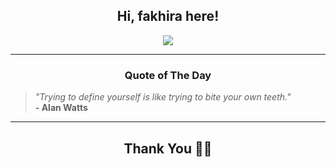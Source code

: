 <h2 align="center"> Hi, fakhira here!</h2>

<p align="center">
<a href="https://github.com/fakhiralkda" alt="github streak"><img src="https://dvst-streak.herokuapp.com/?user=fakhiralkda&theme=tokyonight&fire=DD472C"></a>
</p>

<hr>
<h3 align="center">Quote of The Day</h3>
<p align="center">
<blockquote>
<i>"Trying to define yourself is like trying to bite your own teeth."</i>
<br>
<b>- Alan Watts</b>
</blockquote>
</p>


<hr>
<h2 align="center">Thank You 🙏🏼</h2>
